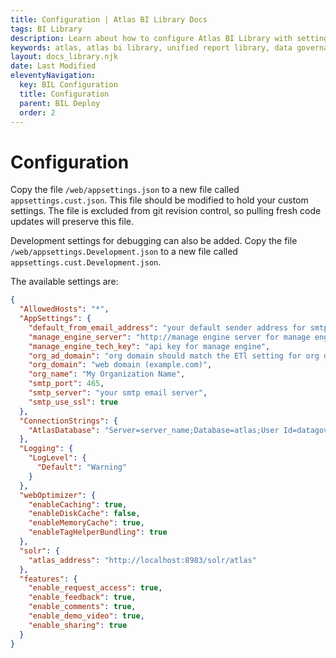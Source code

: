 ```yaml
---
title: Configuration | Atlas BI Library Docs
tags: BI Library
description: Learn about how to configure Atlas BI Library with settings for your organization and install requirements. Configuration is easly done through config files.
keywords: atlas, atlas bi library, unified report library, data governance, database, configuration
layout: docs_library.njk
date: Last Modified
eleventyNavigation:
  key: BIL Configuration
  title: Configuration
  parent: BIL Deploy
  order: 2
---
```


# Configuration

Copy the file ``/web/appsettings.json`` to a new file called ``appsettings.cust.json``. This file should be modified to hold your custom settings. The file is excluded from git revision control, so pulling fresh code updates will preserve this file.


Development settings for debugging can also be added. Copy the file ``/web/appsettings.Development.json`` to a new file called ``appsettings.cust.Development.json``.

The available settings are:

```json
{
  "AllowedHosts": "*",
  "AppSettings": {
    "default_from_email_address": "your default sender address for smtp",
    "manage_engine_server": "http://manage engine server for manage engine integration",
    "manage_engine_tech_key": "api key for manage engine",
    "org_ad_domain": "org domain should match the ETl setting for org domain",
    "org_domain": "web domain (example.com)",
    "org_name": "My Organization Name",
    "smtp_port": 465,
    "smtp_server": "your smtp email server",
    "smtp_use_ssl": true
  },
  "ConnectionStrings": {
    "AtlasDatabase": "Server=server_name;Database=atlas;User Id=datagov; Password=<password>; MultipleActiveResultSets=true"
  },
  "Logging": {
    "LogLevel": {
      "Default": "Warning"
    }
  },
  "webOptimizer": {
    "enableCaching": true,
    "enableDiskCache": false,
    "enableMemoryCache": true,
    "enableTagHelperBundling": true
  },
  "solr": {
    "atlas_address": "http://localhost:8983/solr/atlas"
  },
  "features": {
    "enable_request_access": true,
    "enable_feedback": true,
    "enable_comments": true,
    "enable_demo_video": true,
    "enable_sharing": true
  }
}
```
